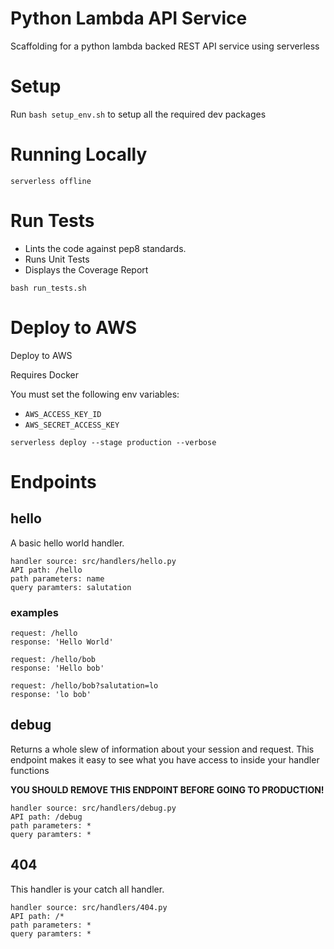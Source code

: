 Python Lambda API Service
===

Scaffolding for a python lambda backed REST API service using serverless

# Setup

Run `bash setup_env.sh` to setup all the required dev packages

# Running Locally

```
serverless offline
```

# Run Tests

  * Lints the code against pep8 standards.
  * Runs Unit Tests
  * Displays the Coverage Report

```
bash run_tests.sh
```

# Deploy to AWS

Deploy to AWS

Requires Docker

You must set the following env variables:

  * `AWS_ACCESS_KEY_ID`
  * `AWS_SECRET_ACCESS_KEY`

```
serverless deploy --stage production --verbose
```

# Endpoints

## hello

A basic hello world handler.

```
handler source: src/handlers/hello.py
API path: /hello
path parameters: name
query paramters: salutation
```

### examples

```
request: /hello
response: 'Hello World'
```

```
request: /hello/bob
response: 'Hello bob'
```

```
request: /hello/bob?salutation=lo
response: 'lo bob'
```

## debug

Returns a whole slew of information about your session and request. This endpoint makes it easy to see what you have access to inside your handler functions

**YOU SHOULD REMOVE THIS ENDPOINT BEFORE GOING TO PRODUCTION!**

```
handler source: src/handlers/debug.py
API path: /debug
path parameters: *
query paramters: *
```

## 404

This handler is your catch all handler.

```
handler source: src/handlers/404.py
API path: /*
path parameters: *
query paramters: *
```

